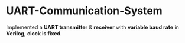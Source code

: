 # UART-Communication-System
Implemented a **UART transmitter** & **receiver** with **variable baud rate** in  **Verilog**, **clock is fixed**.
